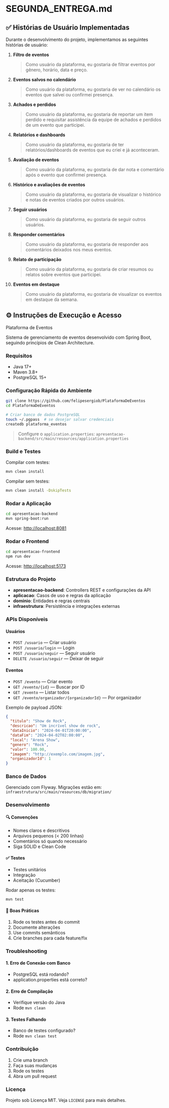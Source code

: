 # SEGUNDA_ENTREGA.md

## ✅ Histórias de Usuário Implementadas

Durante o desenvolvimento do projeto, implementamos as seguintes histórias de usuário:

1. **Filtro de eventos**

   > Como usuário da plataforma, eu gostaria de filtrar eventos por gênero, horário, data e preço.

2. **Eventos salvos no calendário**

   > Como usuário da plataforma, eu gostaria de ver no calendário os eventos que salvei ou confirmei presença.

3. **Achados e perdidos**

   > Como usuário da plataforma, eu gostaria de reportar um item perdido e requisitar assistência da equipe de achados e perdidos de um evento que participei.

4. **Relatórios e dashboards**

   > Como usuário da plataforma, eu gostaria de ter relatórios/dashboards de eventos que eu criei e já aconteceram.

5. **Avaliação de eventos**

   > Como usuário da plataforma, eu gostaria de dar nota e comentário após o evento que confirmei presença.

6. **Histórico e avaliações de eventos**

   > Como usuário da plataforma, eu gostaria de visualizar o histórico e notas de eventos criados por outros usuários.

7. **Seguir usuários**

   > Como usuário da plataforma, eu gostaria de seguir outros usuários.

8. **Responder comentários**

   > Como usuário da plataforma, eu gostaria de responder aos comentários deixados nos meus eventos.

9. **Relato de participação**

   > Como usuário da plataforma, eu gostaria de criar resumos ou relatos sobre eventos que participei.

10. **Eventos em destaque**

    > Como usuário da plataforma, eu gostaria de visualizar os eventos em destaque da semana.



## ⚙️ Instruções de Execução e Acesso

Plataforma de Eventos

Sistema de gerenciamento de eventos desenvolvido com Spring Boot, seguindo princípios de Clean Architecture.

### Requisitos

- Java 17+
- Maven 3.8+
- PostgreSQL 15+

### Configuração Rápida do Ambiente

```bash
git clone https://github.com/felipesergiob/PlataformaDeEventos
cd PlataformaDeEventos
```

```bash
# Criar banco de dados PostgreSQL
touch ~/.pgpass  # se desejar salvar credenciais
createdb plataforma_eventos
```

> Configure o `application.properties`:
> `apresentacao-backend/src/main/resources/application.properties`

### Build e Testes

Compilar com testes:

```bash
mvn clean install
```

Compilar sem testes:

```bash
mvn clean install -DskipTests
```

### Rodar a Aplicação

```bash
cd apresentacao-backend
mvn spring-boot:run
```

Acesse: [http://localhost:8081](http://localhost:8081)

### Rodar o Frontend

```bash
cd apresentacao-frontend
npm run dev
```

Acesse: [http://localhost:5173](http://localhost:5173)

### Estrutura do Projeto

- **apresentacao-backend**: Controllers REST e configurações da API
- **aplicacao**: Casos de uso e regras da aplicação
- **dominio**: Entidades e regras centrais
- **infraestrutura**: Persistência e integrações externas

### APIs Disponíveis

#### Usuários

- `POST /usuario` — Criar usuário
- `POST /usuario/login` — Login
- `POST /usuario/seguir` — Seguir usuário
- `DELETE /usuario/seguir` — Deixar de seguir

#### Eventos

- `POST /evento` — Criar evento
- `GET /evento/{id}` — Buscar por ID
- `GET /evento` — Listar todos
- `GET /evento/organizador/{organizadorId}` — Por organizador

Exemplo de payload JSON:

```json
{
  "titulo": "Show de Rock",
  "descricao": "Um incrível show de rock",
  "dataInicio": "2024-04-01T20:00:00",
  "dataFim": "2024-04-02T02:00:00",
  "local": "Arena Show",
  "genero": "Rock",
  "valor": 100.00,
  "imagem": "http://exemplo.com/imagem.jpg",
  "organizadorId": 1
}
```

### Banco de Dados

Gerenciado com Flyway. Migrações estão em:
`infraestrutura/src/main/resources/db/migration/`

### Desenvolvimento

#### 🔍 Convenções

- Nomes claros e descritivos
- Arquivos pequenos (< 200 linhas)
- Comentários só quando necessário
- Siga SOLID e Clean Code

#### ✅ Testes

- Testes unitários
- Integração
- Aceitação (Cucumber)

Rodar apenas os testes:

```bash
mvn test
```

#### 📄 Boas Práticas

1. Rode os testes antes do commit
2. Documente alterações
3. Use commits semânticos
4. Crie branches para cada feature/fix

### Troubleshooting

#### 1. Erro de Conexão com Banco

- PostgreSQL está rodando?
- application.properties está correto?

#### 2. Erro de Compilação

- Verifique versão do Java
- Rode `mvn clean`

#### 3. Testes Falhando

- Banco de testes configurado?
- Rode `mvn clean test`

### Contribuição

1. Crie uma branch
2. Faça suas mudanças
3. Rode os testes
4. Abra um pull request

### Licença

Projeto sob Licença MIT. Veja `LICENSE` para mais detalhes.
